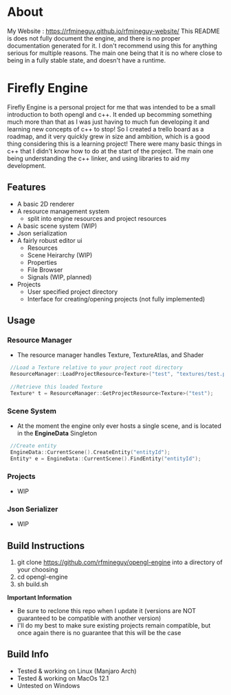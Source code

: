 # About
My Website : https://rfmineguy.github.io/rfmineguy-website/
This README is does not fully document the engine, and there is no proper documentation generated for it. I don't recommend using this for anything serious for multiple reasons. The main one being that it is no where close to being in a fully stable state, and doesn't have a runtime.

# Firefly Engine

Firefly Engine is a personal project for me that was intended to be a small introduction to both opengl and c++. It ended up becomming something much more than that as I was just having to much fun developing it and learning new concepts of c++ to stop! So I created a trello board as a roadmap, and it very quickly grew in size and ambition, which is a good thing considering this is a learning project! There were many basic things in c++ that I didn't know how to do at the start of the project. The main one being understanding the c++ linker, and using libraries to aid my development.

## Features
 - A basic 2D renderer
 - A resource management system
   * split into engine resources and project resources
 - A basic scene system (WIP)
 - Json serialization
 - A fairly robust editor ui
   * Resources
   * Scene Heirarchy (WIP)
   * Properties
   * File Browser
   * Signals (WIP, planned)
 - Projects
   * User specified project directory
   * Interface for creating/opening projects (not fully implemented)

## Usage
### Resource Manager
 - The resource manager handles Texture, TextureAtlas, and Shader
```c++
 //Load a Texture relative to your project root directory
 ResourceManager::LoadProjectResource<Texture>("test", "textures/test.png");
 
 //Retrieve this loaded Texture
 Texture* t = ResourceManager::GetProjectResource<Texture>("test");
```

### Scene System
 - At the moment the engine only ever hosts a single scene, and is located in the __EngineData__ Singleton
 ```c++
  //Create entity
  EngineData::CurrentScene().CreateEntity("entityId");
  Entity* e = EngineData::CurrentScene().FindEntity("entityId");
 ```

### Projects
 - WIP

### Json Serializer
 - WIP

## Build Instructions
 1. git clone https://github.com/rfmineguy/opengl-engine into a directory of your choosing
 2. cd opengl-engine
 3. sh build.sh
 
 **Important Information**
 * Be sure to reclone this repo when I update it (versions are NOT guaranteed to be compatible with another version)
 * I'll do my best to make sure existing projects remain compatible, but once again there is no guarantee that this will be the case

## Build Info
 * Tested & working on Linux (Manjaro Arch)
 * Tested & working on MacOs 12.1
 * Untested on Windows
